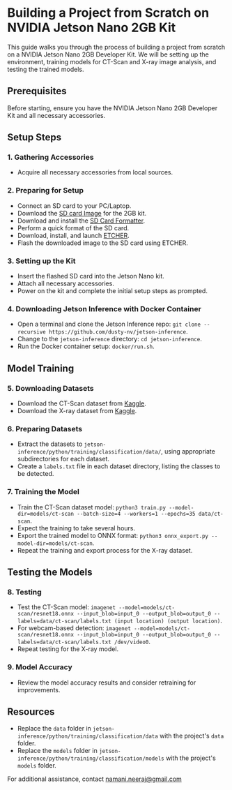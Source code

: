 # Building a Project from Scratch on NVIDIA Jetson Nano 2GB Kit

This guide walks you through the process of building a project from scratch on a NVIDIA Jetson Nano 2GB Developer Kit. We will be setting up the environment, training models for CT-Scan and X-ray image analysis, and testing the trained models.

## Prerequisites

Before starting, ensure you have the NVIDIA Jetson Nano 2GB Developer Kit and all necessary accessories.

## Setup Steps

### 1. Gathering Accessories

- Acquire all necessary accessories from local sources.

### 2. Preparing for Setup

- Connect an SD card to your PC/Laptop.
- Download the [SD card Image](https://developer.nvidia.com/jetson-nano-2gb-sd-card-image) for the 2GB kit.
- Download and install the [SD Card Formatter](https://www.sdcard.org/downloads/formatter/eula_windows/SDCardFormatterv5_WinEN.zip).
- Perform a quick format of the SD card.
- Download, install, and launch [ETCHER](https://www.balena.io/etcher/).
- Flash the downloaded image to the SD card using ETCHER.

### 3. Setting up the Kit

- Insert the flashed SD card into the Jetson Nano kit.
- Attach all necessary accessories.
- Power on the kit and complete the initial setup steps as prompted.

### 4. Downloading Jetson Inference with Docker Container

- Open a terminal and clone the Jetson Inference repo: `git clone --recursive https://github.com/dusty-nv/jetson-inference`.
- Change to the `jetson-inference` directory: `cd jetson-inference`.
- Run the Docker container setup: `docker/run.sh`.

## Model Training

### 5. Downloading Datasets

- Download the CT-Scan dataset from [Kaggle](https://www.kaggle.com/mohamedhanyyy/chest-ctscan-images/download).
- Download the X-ray dataset from [Kaggle](https://www.kaggle.com/jtiptj/chest-xray-pneumoniacovid19tuberculosis/download).

### 6. Preparing Datasets

- Extract the datasets to `jetson-inference/python/training/classification/data/`, using appropriate subdirectories for each dataset.
- Create a `labels.txt` file in each dataset directory, listing the classes to be detected.

### 7. Training the Model

- Train the CT-Scan dataset model: `python3 train.py --model-dir=models/ct-scan --batch-size=4 --workers=1 --epochs=35 data/ct-scan`.
- Expect the training to take several hours.
- Export the trained model to ONNX format: `python3 onnx_export.py --model-dir=models/ct-scan`.
- Repeat the training and export process for the X-ray dataset.

## Testing the Models

### 8. Testing

- Test the CT-Scan model: `imagenet --model=models/ct-scan/resnet18.onnx --input_blob=input_0 --output_blob=output_0 --labels=data/ct-scan/labels.txt (input location) (output location)`.
- For webcam-based detection: `imagenet --model=models/ct-scan/resnet18.onnx --input_blob=input_0 --output_blob=output_0 --labels=data/ct-scan/labels.txt /dev/video0`.
- Repeat testing for the X-ray model.

### 9. Model Accuracy

- Review the model accuracy results and consider retraining for improvements.

## Resources

- Replace the `data` folder in `jetson-inference/python/training/classification/data` with the project's `data` folder.
- Replace the `models` folder in `jetson-inference/python/training/classification/models` with the project's `models` folder.

For additional assistance, contact namani.neeraj@gmail.com
